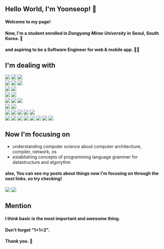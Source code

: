 ## Hello World, I'm Yoonseop! **🙋**
#### Welcome to my page!
#### Now, I'm a student enrolled in *Dongyang Mirae University* in Seoul, South Korea. 🎒
#### and aspiring to be a **Software Engineer** for web & mobile app. 👨‍💻   
## I'm dealing with
<img src="https://img.shields.io/badge/Linux-FCC624?style=for-the-badge&logo=Linux&logoColor=white"> <img src="https://img.shields.io/badge/Windows-0078D6?style=for-the-badge&logo=Windows&logoColor=white"> <img src="https://img.shields.io/badge/Android-3DDC84?style=for-the-badge&logo=Android&logoColor=white"> </br>
<img src="https://img.shields.io/badge/Java-88CE02?style=for-the-badge&logo=Java&logoColor=white"> <img src="https://img.shields.io/badge/JavaScript-F7DF1E?style=for-the-badge&logo=JavaScript&logoColor=white"> <img src="https://img.shields.io/badge/Python-3776AB?style=for-the-badge&logo=Python&logoColor=white"> </br>
<img src="https://img.shields.io/badge/HTML5-E34F26?style=for-the-badge&logo=HTML5&logoColor=white"> <img src="https://img.shields.io/badge/CSS3-1572B6?style=for-the-badge&logo=CSS3&logoColor=white"> </br>
<img src="https://img.shields.io/badge/MySQL-4479A1?style=for-the-badge&logo=MySQL&logoColor=white"> <img src="https://img.shields.io/badge/Oracle-F80000?style=for-the-badge&logo=Oracle&logoColor=white"></br>
<img src="https://img.shields.io/badge/pandas-150458?style=for-the-badge&logo=pandas&logoColor=white">
<img src="https://img.shields.io/badge/ReactiveX-B7178C?style=for-the-badge&logo=ReactiveX&logoColor=white">
<img src="https://img.shields.io/badge/Three.js-000000?style=for-the-badge&logo=Three.js&logoColor=white"></br>
<img src="https://img.shields.io/badge/Visual Studio Code-007ACC?style=for-the-badge&logo=Visual Studio Code&logoColor=white">
<img src="https://img.shields.io/badge/Intellij IDEA-000000?style=for-the-badge&logo=Intellij IDEA&logoColor=white"></br>
<img src="https://img.shields.io/badge/Git-F05032?style=for-the-badge&logo=Git&logoColor=white">
<img src="https://img.shields.io/badge/Jenkins-D24939?style=for-the-badge&logo=Jenkins&logoColor=white">
<img src="https://img.shields.io/badge/Docker-2496ED?style=for-the-badge&logo=Docker&logoColor=white">
<img src="https://img.shields.io/badge/Kubernetes-326CE5?style=for-the-badge&logo=Kubernetes&logoColor=white">
<img src="https://img.shields.io/badge/Aws EC2-FF9900?style=for-the-badge&logo=Aws EC2&logoColor=white"></br>
<img src="https://img.shields.io/badge/Flutter-02569B?style=for-the-badge&logo=Flutter&logoColor=white">
<img src="https://img.shields.io/badge/React-61DAFB?style=for-the-badge&logo=React&logoColor=white">
<img src="https://img.shields.io/badge/Redux-764ABC?style=for-the-badge&logo=Redux&logoColor=white">
<img src="https://img.shields.io/badge/Bootstrap-7952B3?style=for-the-badge&logo=Bootstrap&logoColor=white">
<img src="https://img.shields.io/badge/Spring-6DB33F?style=for-the-badge&logo=Spring&logoColor=white">
<img src="https://img.shields.io/badge/Spring Boot-6DB33F?style=for-the-badge&logo=Spring Boot&logoColor=white">
<img src="https://img.shields.io/badge/Node.js-339933?style=for-the-badge&logo=Node.js&logoColor=white">
<img src="https://img.shields.io/badge/Express-000000?style=for-the-badge&logo=Express&logoColor=white"></br>
## Now I'm focusing on
* understanding computer science about computer architectiure, compiler, network, os
* establishing concepts of programming language grammer for datastructure and algorythm
#### also, You can see my posts about things now I'm focusing on through the next links. so try checking!

<a href="https://velog.io/@gent0807"><img src="https://img.shields.io/badge/Velog-20C997?style=for-the-badge&logo=Velog&logoColor=white"></a> <img src="https://img.shields.io/badge/Notion-000000?style=for-the-badge&logo=Notion&logoColor=white">
## Mention
#### I think basic is the most important and awesome thing.
#### Don't forget "1+1=2".
#### Thank you. 👋 

<!--
**gent0807/gent0807** is a ✨ _special_ ✨ repository because its `README.md` (this file) appears on your GitHub profile.

Here are some ideas to get you started:

- 🔭 I’m currently working on ...
- 🌱 I’m currently learning ...
- 👯 I’m looking to collaborate on ...
- 🤔 I’m looking for help with ...
- 💬 Ask me about ...
- 📫 How to reach me: ...
- 😄 Pronouns: ...
- ⚡ Fun fact: ...
-->

